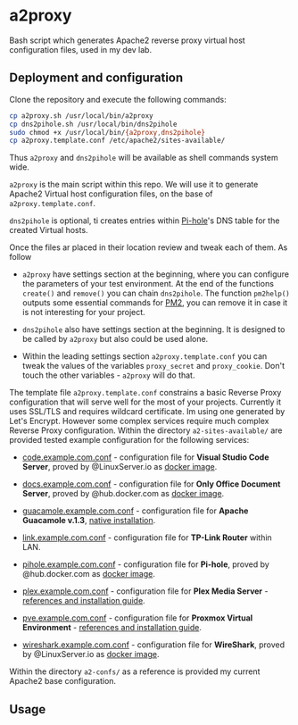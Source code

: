 # a2proxy

Bash script which generates Apache2 reverse proxy virtual host configuration files, used in my dev lab.

## Deployment and configuration

Clone the repository and execute the following commands:

```bash
cp a2proxy.sh /usr/local/bin/a2proxy
cp dns2pihole.sh /usr/local/bin/dns2pihole
sudo chmod +x /usr/local/bin/{a2proxy,dns2pihole}
cp a2proxy.template.conf /etc/apache2/sites-available/
```

Thus `a2proxy` and `dns2pihole` will be available as shell commands system wide.

`a2proxy` is the main script within this repo. We will use it to generate Apache2 Virtual host configuration files, on the base of `a2proxy.template.conf`.

`dns2pihole` is optional, ti creates entries within [Pi-hole](https://pi-hole.net/)'s DNS table for the created Virtual hosts.

Once the files ar placed in their location review and tweak each of them. As follow

* `a2proxy` have settings section at the beginning, where you can configure the parameters of your test environment. At the end of the functions `create()` and `remove()` you can chain `dns2pihole`. The function `pm2help()` outputs some essential commands for [PM2](https://pm2.keymetrics.io/), you can remove it in case it is not interesting for your project.

* `dns2pihole` also have settings section at the beginning. It is designed to be called by `a2proxy` but also could be used alone.

* Within the leading settings section `a2proxy.template.conf` you can tweak the values of the variables `proxy_secret` and `proxy_cookie`. Don't touch the other variables - `a2proxy` will do that.

The template file `a2proxy.template.conf` constrains a basic Reverse Proxy configuration that will serve well for the most of your projects. Currently it uses SSL/TLS and requires wildcard certificate. Im using one generated by Let's Encrypt. However some complex services require much complex Reverse Proxy configuration. Within the directory `a2-sites-available/` are provided tested example configuration for the following services:

* [code.example.com.conf](./a2-sites-available/code.example.com.conf) - configuration file for **Visual Studio Code Server**, proved by @LinuxServer.io as [docker image](https://docs.linuxserver.io/images/docker-code-server).

* [docs.example.com.conf](./a2-sites-available/docs.example.com.conf) - configuration file for **Only Office Document Server**, proved by @hub.docker.com as [docker image](https://hub.docker.com/r/onlyoffice/documentserver).

* [guacamole.example.com.conf](./a2-sites-available/guacamole.example.com.conf) - configuration file for **Apache Guacamole v.1.3**, [native installation](https://guacamole.apache.org/releases/).

* [link.example.com.conf](./a2-sites-available/link.example.com.conf) - configuration file for **TP-Link Router** within LAN.

* [pihole.example.com.conf](./a2-sites-available/pihole.example.com.conf) - configuration file for **Pi-hole**, proved by @hub.docker.com as [docker image](https://hub.docker.com/r/pihole/pihole).

* [plex.example.com.conf](./a2-sites-available/plex.example.com.conf) - configuration file for **Plex Media Server** - [references and installation guide](https://wiki.szs.space/wiki/Plex_Media_Server_on_Ubuntu_20.04).

* [pve.example.com.conf](./a2-sites-available/pve.example.com.conf) - configuration file for **Proxmox Virtual Environment** - [references and installation guide](https://wiki.szs.space/wiki/Proxmox_Reference_Manual).

* [wireshark.example.com.conf](./a2-sites-available/wireshark.example.com.conf) - configuration file for **WireShark**, proved by @LinuxServer.io as [docker image](https://docs.linuxserver.io/images/docker-wireshark).

Within the directory `a2-confs/` as a reference is provided my current Apache2 base configuration.

## Usage

